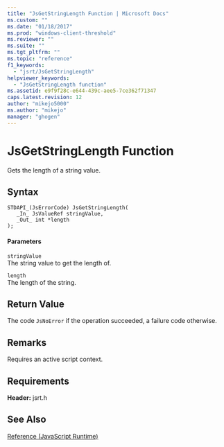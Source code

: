 ```yaml
---
title: "JsGetStringLength Function | Microsoft Docs"
ms.custom: ""
ms.date: "01/18/2017"
ms.prod: "windows-client-threshold"
ms.reviewer: ""
ms.suite: ""
ms.tgt_pltfrm: ""
ms.topic: "reference"
f1_keywords: 
  - "jsrt/JsGetStringLength"
helpviewer_keywords: 
  - "JsGetStringLength function"
ms.assetid: e9f9f28c-e644-439c-aee5-7ce362f71347
caps.latest.revision: 12
author: "mikejo5000"
ms.author: "mikejo"
manager: "ghogen"
---
```

# JsGetStringLength Function
Gets the length of a string value.  
  
## Syntax  
  
```  
STDAPI_(JsErrorCode) JsGetStringLength(  
   _In_ JsValueRef stringValue,  
   _Out_ int *length  
);  
```  
  
#### Parameters  
 `stringValue`  
 The string value to get the length of.  
  
 `length`  
 The length of the string.  
  
## Return Value  
 The code `JsNoError` if the operation succeeded, a failure code otherwise.  
  
## Remarks  
 Requires an active script context.  
  
## Requirements  
 **Header:** jsrt.h  
  
## See Also  
 [Reference (JavaScript Runtime)](../chakra-hosting/reference-javascript-runtime.md)